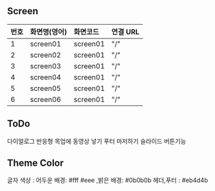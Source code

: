 ## Screen

| 번호 | 화면명(영어) | 화면코드 | 연결 URL |
| :--- | :----------- | :------- | :------- |
| 1    | screen01     | screen01 | "/"      |
| 2    | screen02     | screen01 | "/"      |
| 3    | screen03     | screen01 | "/"      |
| 4    | screen04     | screen01 | "/"      |
| 5    | screen05     | screen01 | "/"      |
| 6    | screen06     | screen01 | "/"      |

## ToDo

다이얼로그
반응형
목업에 동영상 넣기
푸터 마저하기
슬라이드
버튼기능

## Theme Color

글자 색상 : 어두운 배경: #fff #eee ,밝은 배경: #0b0b0b
헤더,푸터 : #eb4d4b
